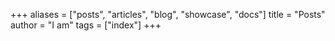 +++
aliases = ["posts", "articles", "blog", "showcase", "docs"]
title = "Posts"
author = "I am"
tags = ["index"]
+++
